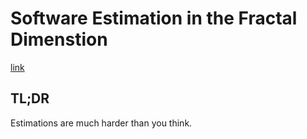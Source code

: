# Software Estimation in the Fractal Dimenstion

[link](https://medium.com/@Smrimell/software-estimation-in-the-fractal-dimension-914569e2ccb9)

## TL;DR

Estimations are much harder than you think.
